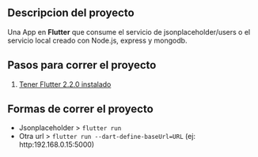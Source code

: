 ## Descripcion del proyecto

Una App en **Flutter** que consume el servicio de jsonplaceholder/users o el servicio local creado con Node.js, express y mongodb.

## Pasos para correr el proyecto

1. [Tener Flutter 2.2.0 instalado](https://flutter.dev/docs/get-started/install)

## Formas de correr el proyecto

- Jsonplaceholder > `flutter run`
- Otra url > `flutter run --dart-define-baseUrl=URL` (ej: http:192.168.0.15:5000)
